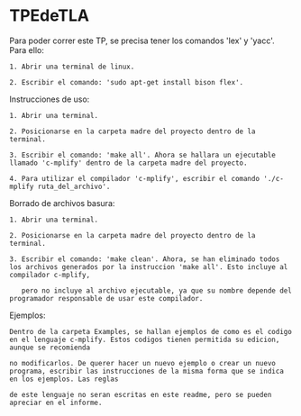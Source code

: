 # TPEdeTLA

Para poder correr este TP, se precisa tener los comandos 'lex' y 'yacc'. Para ello:

	1. Abrir una terminal de linux.

	2. Escribir el comando: 'sudo apt-get install bison flex'.

Instrucciones de uso:

	1. Abrir una terminal.

	2. Posicionarse en la carpeta madre del proyecto dentro de la terminal.

	3. Escribir el comando: 'make all'. Ahora se hallara un ejecutable  llamado 'c-mplify' dentro de la carpeta madre del proyecto.

	4. Para utilizar el compilador 'c-mplify', escribir el comando './c-mplify ruta_del_archivo'.

Borrado de archivos basura:

	1. Abrir una terminal.

	2. Posicionarse en la carpeta madre del proyecto dentro de la terminal.

	3. Escribir el comando: 'make clean'. Ahora, se han eliminado todos los archivos generados por la instruccion 'make all'. Esto incluye al compilador c-mplify,

	   pero no incluye al archivo ejecutable, ya que su nombre depende del programador responsable de usar este compilador.

Ejemplos:

	Dentro de la carpeta Examples, se hallan ejemplos de como es el codigo en el lenguaje c-mplify. Estos codigos tienen permitida su edicion, aunque se recomienda

	no modificarlos. De querer hacer un nuevo ejemplo o crear un nuevo programa, escribir las instrucciones de la misma forma que se indica en los ejemplos. Las reglas

	de este lenguaje no seran escritas en este readme, pero se pueden apreciar en el informe.



